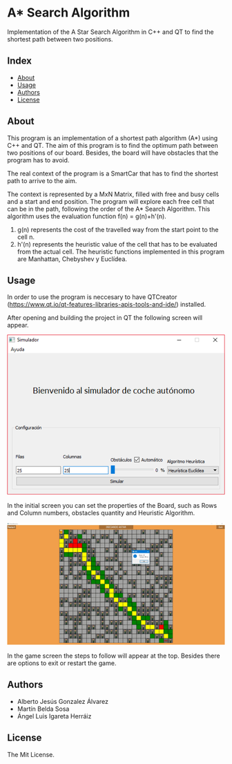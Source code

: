 # A* Search Algorithm
Implementation of the A Star Search Algorithm in C++ and QT to find the shortest path between two positions.

## Index
* [About](#about)
* [Usage](#usage)
* [Authors](#authors)
* [License](#license)

## About

This program is an implementation of a shortest path algorithm (A*) using C++ and QT. The aim of this program is to find the
optimum path between two positions of our board. Besides, the board will have obstacles that the program has to avoid.

The real context of the program is a SmartCar that has to find the shortest path to arrive to the aim.

The context is represented by a MxN Matrix, filled with free and busy cells and a start and end position. 
The program will explore each free cell that can be in the path, following the order of the A* Search Algorithm.
This algorithm uses the evaluation function f(n) = g(n)+h'(n).

1.  g(n) represents the cost of the travelled way from the start point to the cell n. 
2.  h'(n) represents the heuristic value of the cell that has to be evaluated from the actual cell. The heuristic functions implemented in this program are Manhattan, Chebyshev y Euclídea.

## Usage

In order to use the program is neccesary to have QTCreator (https://www.qt.io/qt-features-libraries-apis-tools-and-ide/) installed. 

After opening and building the project in QT the following screen will appear.

![alt text](photos/initial-screen.png "Initial Screen")

In the initial screen you can set the properties of the Board, such as Rows and Column numbers, obstacles quantity and Heuristic Algorithm.

![alt text](photos/game-screen.png "Game Screen")

In the game screen the steps to follow will appear at the top. Besides there are options to exit or restart the game.

## Authors

* Alberto Jesús Gonzalez Álvarez
* Martín Belda Sosa
* Ángel Luis Igareta Herráiz

## License
The Mit License.